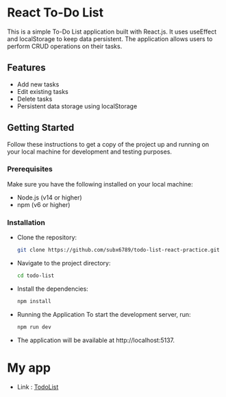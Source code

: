 # React To-Do List

This is a simple To-Do List application built with React.js. It uses useEffect and localStorage to keep data persistent. The application allows users to perform CRUD operations on their tasks.

## Features

- Add new tasks
- Edit existing tasks
- Delete tasks
- Persistent data storage using localStorage

## Getting Started

Follow these instructions to get a copy of the project up and running on your local machine for development and testing purposes.

### Prerequisites

Make sure you have the following installed on your local machine:

- Node.js (v14 or higher)
- npm (v6 or higher)

### Installation

- Clone the repository:

   ```bash
   git clone https://github.com/subx6789/todo-list-react-practice.git
   ```

- Navigate to the project directory:

   ```bash
   cd todo-list
   ```

- Install the dependencies:

   ```bash
   npm install
   ```

- Running the Application
  To start the development server, run:
   ```bash
   npm run dev
   ```

- The application will be available at http://localhost:5137.

# My app
- Link : [TodoList](https://todo-list-react-by-subhajit.netlify.app/)

